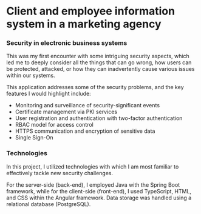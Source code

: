 # Client and employee information system in a marketing agency

### Security in electronic business systems

This was my first encounter with some intriguing security aspects, which led me to deeply consider all the things that can go wrong, how users can be protected, attacked, or how they can inadvertently cause various issues within our systems.

This application addresses some of the security problems, and the key features I would highlight include:

- Monitoring and surveillance of security-significant events
- Certificate management via PKI services
- User registration and authentication with two-factor authentication
- RBAC model for access control
- HTTPS communication and encryption of sensitive data
- Single Sign-On

### Technologies

In this project, I utilized technologies with which I am most familiar to effectively tackle new security challenges.

For the server-side (back-end), I employed Java with the Spring Boot framework, while for the client-side (front-end), I used TypeScript, HTML, and CSS within the Angular framework. 
Data storage was handled using a relational database (PostgreSQL).
